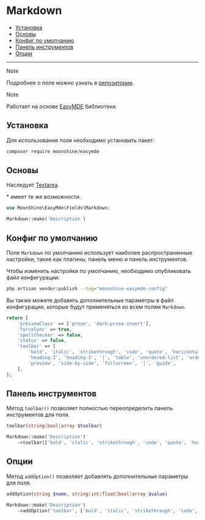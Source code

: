 # Markdown

- [Установка](#installation)
- [Основы](#basics)
- [Конфиг по умолчанию](#default-config)
- [Панель инструментов](#toolbar)
- [Опции](#options)

---

> [!NOTE]
> Подробнее о поле можно узнать в [репозитории](https://github.com/moonshine-software/easymde).

> [!NOTE]
> Работает на основе [EasyMDE](https://github.com/Ionaru/easy-markdown-editor) библиотеки.


<a name="installation"></a>
## Установка

Для использования поля необходимо установить пакет:

```bash
composer require moonshine/easymde
```

<a name="basics"></a>
## Основы

Наследует [Textarea](/docs/{{version}}/fields/textarea).

\* имеет те же возможности.

```php
use MoonShine\EasyMde\Fields\Markdown;

Markdown::make('Description')
```

<a name="default-config"></a>
## Конфиг по умолчанию

Поле `Markdown` по умолчанию использует наиболее распространенные настройки, такие как плагины, панель меню и панель инструментов.

Чтобы изменить настройки по умолчанию, необходимо опубликовать файл конфигурации:

```bash
php artisan vendor:publish --tag="moonshine-easymde-config"
```

Вы также можете добавить дополнительные параметры в файл конфигурации, которые будут применяться ко всем полям `Markdown`.

```php
return [
    'previewClass' => ['prose', 'dark:prose-invert'],
    'forceSync' => true,
    'spellChecker' => false,
    'status' => false,
    'toolbar' => [
        'bold', 'italic', 'strikethrough', 'code', 'quote', 'horizontal-rule', '|', 'heading-1',
        'heading-2', 'heading-3', '|', 'table', 'unordered-list', 'ordered-list', '|', 'link', 'image', '|',
        'preview', 'side-by-side', 'fullscreen', '|', 'guide',
    ],
];
```

<a name="toolbar"></a>
## Панель инструментов

Метод `toolbar()` позволяет полностью переопределить панель инструментов для поля.

```php
toolbar(string|bool|array $toolbar)
```

```php
Markdown::make('Description')
    ->toolbar(['bold', 'italic', 'strikethrough', 'code', 'quote', 'horizontal-rule'])
```

<a name="options"></a>
## Опции

Метод `addOption()` позволяет добавлять дополнительные параметры для поля.

```php
addOption(string $name, string|int|float|bool|array $value)
```

```php
Markdown::make('Description')
    ->addOption('toolbar', ['bold', 'italic', 'strikethrough', 'code', 'quote', 'horizontal-rule'])
```

